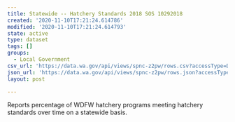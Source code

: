 ```yaml
---
title: Statewide -- Hatchery Standards 2018 SOS 10292018
created: '2020-11-10T17:21:24.614786'
modified: '2020-11-10T17:21:24.614793'
state: active
type: dataset
tags: []
groups:
  - Local Government
csv_url: 'https://data.wa.gov/api/views/spnc-z2pw/rows.csv?accessType=DOWNLOAD'
json_url: 'https://data.wa.gov/api/views/spnc-z2pw/rows.json?accessType=DOWNLOAD'
layout: post

---
```

Reports percentage of WDFW hatchery programs meeting hatchery standards over time on a statewide basis.
